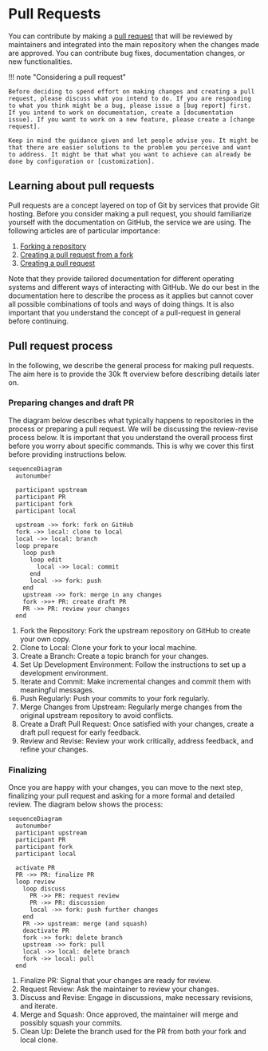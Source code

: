 # Pull Requests

You can contribute by making a [pull request] that will be reviewed by maintainers and integrated into the main repository when the changes made are approved. You can contribute bug fixes, documentation changes, or new functionalities.

[pull request]: https://docs.github.com/en/pull-requests

!!! note "Considering a pull request"

    Before deciding to spend effort on making changes and creating a pull request, please discuss what you intend to do. If you are responding to what you think might be a bug, please issue a [bug report] first. If you intend to work on documentation, create a [documentation issue]. If you want to work on a new feature, please create a [change request].

    Keep in mind the guidance given and let people advise you. It might be that there are easier solutions to the problem you perceive and want to address. It might be that what you want to achieve can already be done by configuration or [customization].

[bug report]: reporting-a-bug.md
[documentation issue]: reporting-a-docs-issue.md
[change request]: requesting-a-change.md
<!-- [customization]: ../customization.md -->

## Learning about pull requests

Pull requests are a concept layered on top of Git by services that provide Git hosting. Before you consider making a pull request, you should familiarize yourself with the documentation on GitHub, the service we are using. The following articles are of particular importance:

1. [Forking a repository]
2. [Creating a pull request from a fork]
3. [Creating a pull request]

Note that they provide tailored documentation for different operating systems and different ways of interacting with GitHub. We do our best in the documentation here to describe the process as it applies but cannot cover all possible combinations of tools and ways of doing things. It is also important that you understand the concept of a pull-request in general before continuing.

[Forking a repository]: https://docs.github.com/en/get-started/quickstart/fork-a-repo
[Creating a pull request from a fork]: https://docs.github.com/en/pull-requests/collaborating-with-pull-requests/proposing-changes-to-your-work-with-pull-requests/creating-a-pull-request-from-a-fork
[Creating a pull request]: https://docs.github.com/en/pull-requests/collaborating-with-pull-requests/proposing-changes-to-your-work-with-pull-requests/creating-a-pull-request

## Pull request process

In the following, we describe the general process for making pull requests. The aim here is to provide the 30k ft overview before describing details later on.

### Preparing changes and draft PR

The diagram below describes what typically happens to repositories in the process or preparing a pull request. We will be discussing the review-revise process below. It is important that you understand the overall process first before you worry about specific commands. This is why we cover this first before providing instructions below.

``` mermaid
sequenceDiagram
  autonumber

  participant upstream
  participant PR
  participant fork
  participant local

  upstream ->> fork: fork on GitHub
  fork ->> local: clone to local
  local ->> local: branch
  loop prepare
    loop push
      loop edit
        local ->> local: commit
      end
      local ->> fork: push
    end
    upstream ->> fork: merge in any changes
    fork ->>+ PR: create draft PR
    PR ->> PR: review your changes
  end
```

1. Fork the Repository: Fork the upstream repository on GitHub to create your own copy.
2. Clone to Local: Clone your fork to your local machine.
3. Create a Branch: Create a topic branch for your changes.
4. Set Up Development Environment: Follow the instructions to set up a development environment.
5. Iterate and Commit: Make incremental changes and commit them with meaningful messages.
6. Push Regularly: Push your commits to your fork regularly.
7. Merge Changes from Upstream: Regularly merge changes from the original upstream repository to avoid conflicts.
8. Create a Draft Pull Request: Once satisfied with your changes, create a draft pull request for early feedback.
9. Review and Revise: Review your work critically, address feedback, and refine your changes.

### Finalizing

Once you are happy with your changes, you can move to the next step, finalizing
your pull request and asking for a more formal and detailed review. The diagram
below shows the process:

``` mermaid
sequenceDiagram
  autonumber
  participant upstream
  participant PR
  participant fork
  participant local

  activate PR
  PR ->> PR: finalize PR
  loop review
    loop discuss
      PR ->> PR: request review
      PR ->> PR: discussion
      local ->> fork: push further changes
    end
    PR ->> upstream: merge (and squash)
    deactivate PR
    fork ->> fork: delete branch
    upstream ->> fork: pull
    local ->> local: delete branch
    fork ->> local: pull
  end

```

1. Finalize PR: Signal that your changes are ready for review.
2. Request Review: Ask the maintainer to review your changes.
3. Discuss and Revise: Engage in discussions, make necessary revisions, and iterate.
4. Merge and Squash: Once approved, the maintainer will merge and possibly squash your commits.
5. Clean Up: Delete the branch used for the PR from both your fork and local clone.